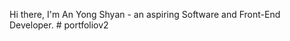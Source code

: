 Hi there, I'm An Yong Shyan - an aspiring Software and Front-End Developer. #   p o r t f o l i o v 2  
 